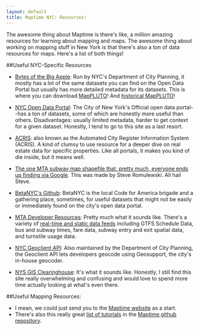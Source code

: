 ```yaml
---
layout: default
title: Maptime NYC: Resources!
---
```


The awesome thing about Maptime is there's like, a million amazing resources for learning about mapping and maps. The awesome thing about working on mapping stuff in New York is that there's also a ton of data resources for maps. Here's a list of both things!

##Useful NYC-Specific Resources 
- [Bytes of the Big Apple](http://www.nyc.gov/html/dcp/html/bytes/applbyte.shtml): Run by NYC's Department of City Planning, it mostly has a lot of the same datasets you can find on the Open Data Portal but usually has more detailed metadata for its datasets. This is where you can download [MapPLUTO](http://www.nyc.gov/html/dcp/html/bytes/dwn_pluto_mappluto.shtml#mappluto)! And [historical MapPLUTO](http://www.nyc.gov/html/dcp/html/bytes/archive_pluto_mappluto.shtml)!

- [NYC Open Data Portal](https://nycopendata.socrata.com/): The City of New York's Official open data portal--has a ton of datasets, some of which are honestly more useful than others. Disadvantages: usually limited metadata, harder to get context for a given dataset. Honestly, I tend to go to this site as a last resort. 

- [ACRIS](http://a836-acris.nyc.gov/CP/): also known as the Automated City Register Information System (ACRIS). A kind of clumsy to use resource for a deeper dive on real estate data for specific properties. Like all portals, it makes you kind of die inside, but it means well. 

- [The one MTA subway map shapefile that, pretty much, everyone ends up finding via Google](http://spatialityblog.com/2010/07/08/mta-gis-data-update/). This was made by Steve Romulewski. All hail Steve. 

- [BetaNYC's Github](https://github.com/betanyc): BetaNYC is the local Code for America brigade and a gathering place, sometimes, for useful datasets that might not be easily or immediately found on the city's open data portal. 

- [MTA Developer Resources](http://web.mta.info/developers/): Pretty much what it sounds like. There's a variety of [real-time and static data feeds](http://web.mta.info/developers/developer-data-terms.html#data) including GTFS Schedule Data, bus and subway times, fare data, subway entry and exit spatial data, and turnstile usage data. 

- [NYC Geoclient API](https://developer.cityofnewyork.us/api/geoclient-api): Also maintained by the Department of City Planning, the Geoclient API lets developers geocode using Geosupport, the city's in-house geocoder. 

- [NYS GIS Clearinghouse](https://gis.ny.gov/): It's what it sounds like. Honestly, I still find this site really overwhelming and confusing and would love to spend more time actually looking at what's even there. 

##Useful Mapping Resources: 
- I mean, we could just send you to the [Maptime website](http://www.maptime.io/lessons-resources/) as a start. 
- There's also this really great [list of tutorials](https://github.com/maptime/maptime/blob/master/tutorials.md) in the [Maptime github repository](https://github.com/maptime). 
